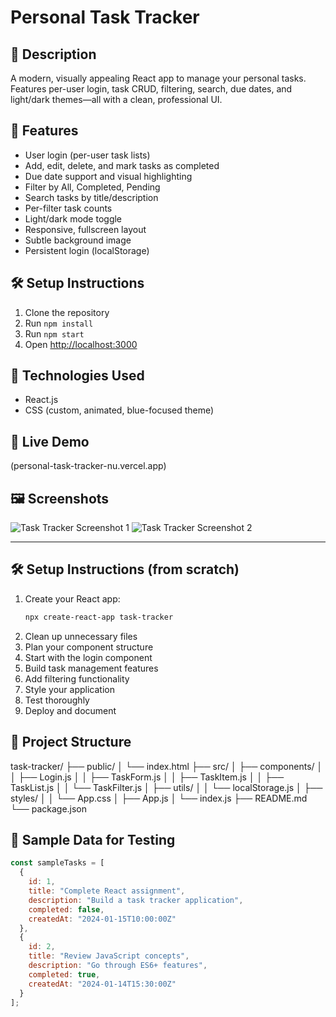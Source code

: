 # Personal Task Tracker

## 📖 Description
A modern, visually appealing React app to manage your personal tasks. Features per-user login, task CRUD, filtering, search, due dates, and light/dark themes—all with a clean, professional UI.

## 🚀 Features
- User login (per-user task lists)
- Add, edit, delete, and mark tasks as completed
- Due date support and visual highlighting
- Filter by All, Completed, Pending
- Search tasks by title/description
- Per-filter task counts
- Light/dark mode toggle
- Responsive, fullscreen layout
- Subtle background image
- Persistent login (localStorage)

## 🛠 Setup Instructions
1. Clone the repository
2. Run `npm install`
3. Run `npm start`
4. Open [http://localhost:3000](http://localhost:3000)

## 🧰 Technologies Used
- React.js
- CSS (custom, animated, blue-focused theme)


## 🔗 Live Demo
(personal-task-tracker-nu.vercel.app)


## 🖼 Screenshots
![Task Tracker Screenshot 1](screenshots/screenshot1.png)
![Task Tracker Screenshot 2](screenshots/screenshot2.png)

---

## 🛠 Setup Instructions (from scratch)

1. Create your React app:
   ```bash
   npx create-react-app task-tracker
   ```
2. Clean up unnecessary files
3. Plan your component structure
4. Start with the login component
5. Build task management features
6. Add filtering functionality
7. Style your application
8. Test thoroughly
9. Deploy and document

## 🧩 Project Structure

task-tracker/
├── public/
│ └── index.html
├── src/
│ ├── components/
│ │ ├── Login.js
│ │ ├── TaskForm.js
│ │ ├── TaskItem.js
│ │ ├── TaskList.js
│ │ └── TaskFilter.js
│ ├── utils/
│ │ └── localStorage.js
│ ├── styles/
│ │ └── App.css
│ ├── App.js
│ └── index.js
├── README.md
└── package.json


## 🧪 Sample Data for Testing
```js
const sampleTasks = [
  {
    id: 1,
    title: "Complete React assignment",
    description: "Build a task tracker application",
    completed: false,
    createdAt: "2024-01-15T10:00:00Z"
  },
  {
    id: 2,
    title: "Review JavaScript concepts",
    description: "Go through ES6+ features",
    completed: true,
    createdAt: "2024-01-14T15:30:00Z"
  }
];
```
